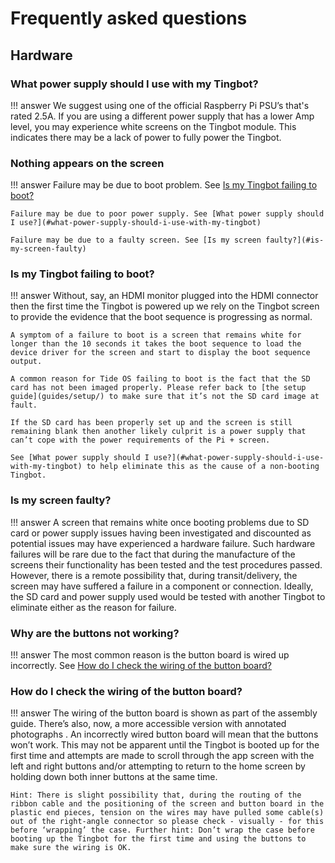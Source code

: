 # Frequently asked questions

## Hardware

### What power supply should I use with my Tingbot?

!!! answer
    We suggest using one of the official Raspberry Pi PSU’s that's rated 2.5A. If you are using a different power supply that has a lower Amp level, you may experience white screens on the Tingbot module. This indicates there may be a lack of power to fully power the Tingbot. 

### Nothing appears on the screen

!!! answer
    Failure may be due to boot problem. See [Is my Tingbot failing to boot?](#is-my-tingbot-failing-to-boot)

    Failure may be due to poor power supply. See [What power supply should I use?](#what-power-supply-should-i-use-with-my-tingbot)

    Failure may be due to a faulty screen. See [Is my screen faulty?](#is-my-screen-faulty)

### Is my Tingbot failing to boot?

!!! answer
    Without, say, an HDMI monitor plugged into the HDMI connector then the first time the Tingbot is powered up we rely on the Tingbot screen to provide the evidence that the boot sequence is progressing as normal.

    A symptom of a failure to boot is a screen that remains white for longer than the 10 seconds it takes the boot sequence to load the device driver for the screen and start to display the boot sequence output.

    A common reason for Tide OS failing to boot is the fact that the SD card has not been imaged properly. Please refer back to [the setup guide](guides/setup/) to make sure that it’s not the SD card image at fault.

    If the SD card has been properly set up and the screen is still remaining blank then another likely culprit is a power supply that can’t cope with the power requirements of the Pi + screen.

    See [What power supply should I use?](#what-power-supply-should-i-use-with-my-tingbot) to help eliminate this as the cause of a non-booting Tingbot.

### Is my screen faulty?

!!! answer
    A screen that remains white once booting problems due to SD card or power supply issues having been investigated and discounted as potential issues may have experienced a hardware failure. Such hardware failures will be rare due to the fact that during the manufacture of the screens their functionality has been tested and the test procedures passed. However, there is a remote possibility that, during transit/delivery, the screen may have suffered a failure in a component or connection. Ideally, the SD card and power supply used would be tested with another Tingbot to eliminate either as the reason for failure.


### Why are the buttons not working?

!!! answer
    The most common reason is the button board is wired up incorrectly. See [How do I check the wiring of the button board?](#how-do-i-check-the-wiring-of-the-button-board)

### How do I check the wiring of the button board?

!!! answer
    The wiring of the button board is shown as part of the assembly guide. There’s also, now, a more accessible version with annotated photographs <insert link here>. An incorrectly wired button board will mean that the buttons won’t work. This may not be apparent until the Tingbot is booted up for the first time and attempts are made to scroll through the app screen with the left and right buttons and/or attempting to return to the home screen by holding down both inner buttons at the same time.  
    
    Hint: There is slight possibility that, during the routing of the ribbon cable and the positioning of the screen and button board in the plastic end pieces, tension on the wires may have pulled some cable(s) out of the right-angle connector so please check - visually - for this before ‘wrapping’ the case. Further hint: Don’t wrap the case before booting up the Tingbot for the first time and using the buttons to make sure the wiring is OK.


<style>
    .admonition.answer .admonition-title {
        display: none;
    }
    h3 {
        cursor: pointer;
    }
    h3 + .admonition.answer {
        display: none;
    }
    h3.open + .admonition.answer {
        display: block;
    }
    .faq-disclosure {
        margin-right: 4px;
        min-width: 15px;
    }
</style>

<script>
    $('h3').prepend($('<i class="faq-disclosure fa fa-caret-right" aria-hidden="true"></i>'))

    function updateCaret(el) {
        if ($(el).hasClass('open')) {
            $('.faq-disclosure', el).removeClass('fa-caret-right');
            $('.faq-disclosure', el).addClass('fa-caret-down');
        } else {
            $('.faq-disclosure', el).removeClass('fa-caret-down');
            $('.faq-disclosure', el).addClass('fa-caret-right');
        }
    }

    function openTargetedQuestion() {
        $('.open').removeClass('open').each(updateCaret);

        $(location.hash).addClass('open');
        updateCaret($(location.hash)[0]);
    }

    window.addEventListener("hashchange", openTargetedQuestion, false);

    if (location.hash) {
        openTargetedQuestion();
    }

    $('h3').click(function () {
        location.hash = this.id;
    });
</script>
